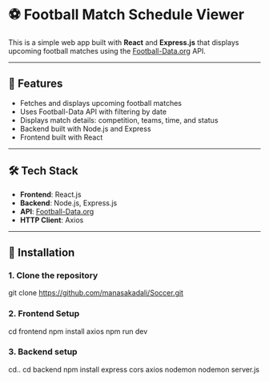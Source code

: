 
# ⚽ Football Match Schedule Viewer

This is a simple web app built with **React** and **Express.js** that displays upcoming football matches using the [Football-Data.org](https://www.football-data.org/) API.

---

## 🚀 Features

- Fetches and displays upcoming football matches
- Uses Football-Data API with filtering by date
- Displays match details: competition, teams, time, and status
- Backend built with Node.js and Express
- Frontend built with React

---

## 🛠️ Tech Stack

- **Frontend**: React.js
- **Backend**: Node.js, Express.js
- **API**: [Football-Data.org](https://www.football-data.org/)
- **HTTP Client**: Axios

---

## 🔧 Installation

### 1. Clone the repository

git clone https://github.com/manasakadali/Soccer.git

### 2. Frontend Setup

cd frontend
npm install axios 
npm run dev

### 3. Backend setup

cd..
cd backend
npm install express cors axios nodemon
nodemon server.js

